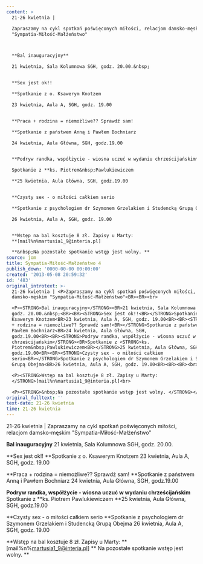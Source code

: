 ```yaml
---
content: >
  21-26 kwietnia | 

  Zapraszamy na cykl spotkań poświęconych miłości, relacjom damsko-męskim
  "Sympatia-Miłość-Małżeństwo"



  **Bal inauguracyjny**

  21 kwietnia, Sala Kolumnowa SGH, godz. 20.00.&nbsp;


  **Sex jest ok!!

  **Spotkanie z o. Ksawerym Knotzem

  23 kwietnia, Aula A, SGH, godz. 19.00


  **Praca + rodzina = niemożliwe?? Sprawdź sam!

  **Spotkanie z państwem Anną i Pawłem Bochniarz

  24 kwietnia, Aula Główna, SGH, godz.19.00


  **Podryw randka, współżycie - wiosna uczuć w wydaniu chrześcijańskim**

  Spotkanie z **ks. Piotrem&nbsp;Pawlukiewiczem

  **25 kwietnia, Aula Główna, SGH, godz.19.00


  **Czysty sex - o miłości całkiem serio

  **Spotkanie z psychologiem dr Szymonem Grzelakiem i Studencką Grupą Obejma

  26 kwietnia, Aula A, SGH, godz. 19.00


  **Wstęp na bal kosztuje 8 zł. Zapisy u Marty:
  **[mail%n%martusia1_9@interia.pl]

  **&nbsp;Na pozostałe spotkanie wstęp jest wolny. **
source: jom
title: Sympatia-Miłość-Małżeństwo 4
publish_down: '0000-00-00 00:00:00'
created: '2013-05-08 20:59:32'
id: '483'
original_introtext: >-
  21-26 kwietnia | <P>Zapraszamy na cykl spotkań poświęconych miłości, relacjom
  damsko-męskim "Sympatia-Miłość-Małżeństwo"<BR><BR><br>

  <P><STRONG>Bal inauguracyjny</STRONG><BR>21 kwietnia, Sala Kolumnowa SGH,
  godz. 20.00.&nbsp;<BR><BR><STRONG>Sex jest ok!!<BR></STRONG>Spotkanie z o.
  Ksawerym Knotzem<BR>23 kwietnia, Aula A, SGH, godz. 19.00<BR><BR><STRONG>Praca
  + rodzina = niemożliwe?? Sprawdź sam!<BR></STRONG>Spotkanie z państwem Anną i
  Pawłem Bochniarz<BR>24 kwietnia, Aula Główna, SGH,
  godz.19.00<BR><BR><STRONG>Podryw randka, współżycie - wiosna uczuć w wydaniu
  chrześcijańskim</STRONG><BR>Spotkanie z <STRONG>ks.
  Piotrem&nbsp;Pawlukiewiczem<BR></STRONG>25 kwietnia, Aula Główna, SGH,
  godz.19.00<BR><BR><STRONG>Czysty sex - o miłości całkiem
  serio<BR></STRONG>Spotkanie z psychologiem dr Szymonem Grzelakiem i Studencką
  Grupą Obejma<BR>26 kwietnia, Aula A, SGH, godz. 19.00<BR><BR><BR><br>

  <P><STRONG>Wstęp na bal kosztuje 8 zł. Zapisy u Marty:
  </STRONG>[mail%n%martusia1_9@interia.pl]<br>

  <P><STRONG>&nbsp;Na pozostałe spotkanie wstęp jest wolny. </STRONG></P>
original_fulltext: ''
text-date: 21-26 kwietnia
time: 21-26 kwietnia
---
```

21-26 kwietnia | 
Zapraszamy na cykl spotkań poświęconych miłości, relacjom damsko-męskim "Sympatia-Miłość-Małżeństwo"


**Bal inauguracyjny**
21 kwietnia, Sala Kolumnowa SGH, godz. 20.00.&nbsp;

**Sex jest ok!!
**Spotkanie z o. Ksawerym Knotzem
23 kwietnia, Aula A, SGH, godz. 19.00

**Praca + rodzina = niemożliwe?? Sprawdź sam!
**Spotkanie z państwem Anną i Pawłem Bochniarz
24 kwietnia, Aula Główna, SGH, godz.19.00

**Podryw randka, współżycie - wiosna uczuć w wydaniu chrześcijańskim**
Spotkanie z **ks. Piotrem&nbsp;Pawlukiewiczem
**25 kwietnia, Aula Główna, SGH, godz.19.00

**Czysty sex - o miłości całkiem serio
**Spotkanie z psychologiem dr Szymonem Grzelakiem i Studencką Grupą Obejma
26 kwietnia, Aula A, SGH, godz. 19.00

**Wstęp na bal kosztuje 8 zł. Zapisy u Marty: **[mail%n%martusia1_9@interia.pl]
**&nbsp;Na pozostałe spotkanie wstęp jest wolny. **


<!--{{json:{"created_date":"2013-05-08 20:59:32","publish_down":"0000-00-00 00:00:00","id":"483"}}}-->